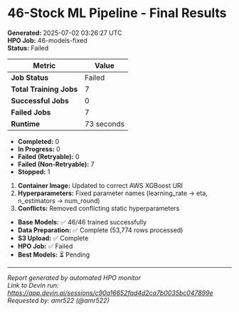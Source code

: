 # 46-Stock ML Pipeline - Final Results

**Generated:** 2025-07-02 03:26:27 UTC  
**HPO Job:** 46-models-fixed  
**Status:** Failed  


| Metric | Value |
|--------|-------|
| **Job Status** | Failed |
| **Total Training Jobs** | 7 |
| **Successful Jobs** | 0 |
| **Failed Jobs** | 7 |
| **Runtime** | 73 seconds |



- **Completed:** 0
- **In Progress:** 0
- **Failed (Retryable):** 0
- **Failed (Non-Retryable):** 7
- **Stopped:** 1


1. **Container Image:** Updated to correct AWS XGBoost URI
2. **Hyperparameters:** Fixed parameter names (learning_rate → eta, n_estimators → num_round)
3. **Conflicts:** Removed conflicting static hyperparameters


- **Base Models:** ✅ 46/46 trained successfully
- **Data Preparation:** ✅ Complete (53,774 rows processed)
- **S3 Upload:** ✅ Complete
- **HPO Job:** ✅ Failed
- **Best Models:** ⏳ Pending

---
*Report generated by automated HPO monitor*  
*Link to Devin run: https://app.devin.ai/sessions/c90a16652fad4d2ca7b0035bc047899e*  
*Requested by: amr522 (@amr522)*
